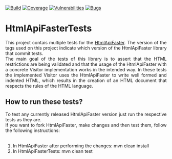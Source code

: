 [![Build](https://sonarcloud.io/api/project_badges/measure?project=com.github.xmlet%3AhtmlApiFasterTest&metric=alert_status)](https://sonarcloud.io/dashboard?id=com.github.xmlet%3AhtmlApiFasterTest)
[![Coverage](https://sonarcloud.io/api/project_badges/measure?project=com.github.xmlet%3AhtmlApiFasterTest&metric=coverage)](https://sonarcloud.io/component_measures/domain/Coverage?id=com.github.xmlet%3AhtmlApiFasterTest)
[![Vulnerabilities](https://sonarcloud.io/api/project_badges/measure?project=com.github.xmlet%3AhtmlApiFasterTest&metric=vulnerabilities)](https://sonarcloud.io/dashboard?id=com.github.xmlet%3AhtmlApiFasterTest)
[![Bugs](https://sonarcloud.io/api/project_badges/measure?project=com.github.xmlet%3AhtmlApiFasterTest&metric=bugs)](https://sonarcloud.io/dashboard?id=com.github.xmlet%3AhtmlApiFasterTest)

# HtmlApiFasterTests

<div align="justify"> 
    This project contais multiple tests for the <a href="https://github.com/xmlet/HtmlApiFaster">HtmlApiFaster</a>. The version of the 
    tags used on this project indicate which version of the HtmlApiFaster library that commit tests.
    <br />
    The main goal of the tests of this library is to assert that the HTML restrictions are being validated and that the usage
    of the HtmlApiFaster with a concrete Visitor implementation works in the intended way. In these tests the implemented Visitor
    uses the HtmlApiFaster to write well formed and indented HTML, which results in the creation of an HTML document that 
    respects the rules of the HTML language.
</div>

## How to run these tests?

<div align="justify"> 
    To test any currently released HtmlApiFaster version just run the respective tests as they are.
    <br />
    If you want to fork HtmlApiFaster, make changes and then test them, follow the following instructions:
    <br />
    <br />
    <ol>
        <li>
            In HtmlApiFaster after performing the changes: mvn clean install
        </li>
        <li>
            In HtmlApiFasterTests: mvn clean test
        </li>
    </ol>
</div>